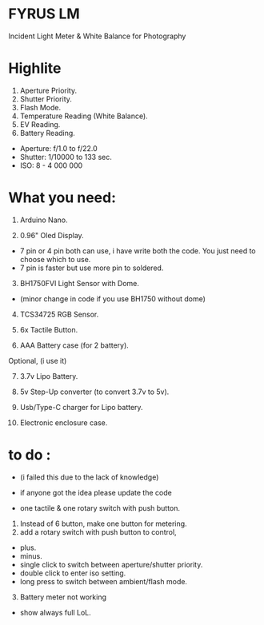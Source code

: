 # FYRUS LM
Incident Light Meter &amp; White Balance for Photography


# Highlite

1. Aperture Priority.
2. Shutter Priority.
3. Flash Mode.
4. Temperature Reading (White Balance).
5. EV Reading.
6. Battery Reading.

- Aperture: f/1.0 to f/22.0
- Shutter: 1/10000 to 133 sec.
- ISO: 8 - 4 000 000



# What you need:

1. Arduino Nano.

2. 0.96" Oled Display.
- 7 pin or 4 pin both can use, i have write both the code. You just need to choose which to use.
- 7 pin is faster but use more pin to soldered.

3. BH1750FVI Light Sensor with Dome.
 - (minor change in code if you use BH1750 without dome)

4. TCS34725 RGB Sensor.

5. 6x Tactile Button.

6. AAA Battery case (for 2 battery).

Optional, (i use it)

7. 3.7v Lipo Battery.

8. 5v Step-Up converter (to convert 3.7v to 5v).

9. Usb/Type-C charger for Lipo battery.

10. Electronic enclosure case.


# to do :
- (i failed this due to the lack of knowledge)

- if anyone got the idea please update the code

- one tactile & one rotary switch with push button.

1. Instead of 6 button, make one button for metering.
2. add a rotary switch with push button to control,
- plus.
- minus.
- single click to switch between aperture/shutter priority.
- double click to enter iso setting.
- long press to switch between ambient/flash mode.

3. Battery meter not working
- show always full LoL.
